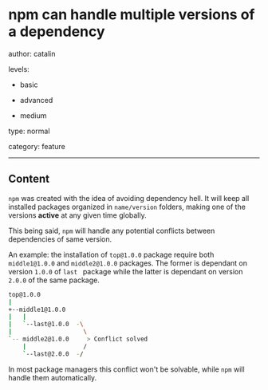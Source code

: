 # npm can handle multiple versions of a dependency
author: catalin

levels:

  - basic

  - advanced

  - medium

type: normal

category: feature

---
## Content

`npm` was created with the idea of avoiding dependency hell. It will keep all installed packages organized in `name/version` folders, making one of the versions **active** at any given time globally.

This being said, `npm` will handle any potential conflicts between dependencies of same version. 

An example: 
the installation of `top@1.0.0` package require both `middle1@1.0.0` and `middle2@1.0.0` packages. The former is dependant on version `1.0.0` of `last ` package while the latter is dependant on version `2.0.0` of the same package. 


```bash
top@1.0.0
|
+--middle1@1.0.0
|   |
|   `--last@1.0.0  -\
|                    \
`-- middle2@1.0.0     > Conflict solved
    |                /
    `--last@2.0.0  -/
```

In most package managers this conflict won't be solvable, while `npm` will handle them automatically.